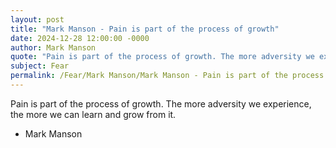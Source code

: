 ```yaml
---
layout: post
title: "Mark Manson - Pain is part of the process of growth"
date: 2024-12-28 12:00:00 -0000
author: Mark Manson
quote: "Pain is part of the process of growth. The more adversity we experience, the more we can learn and grow from it."
subject: Fear
permalink: /Fear/Mark Manson/Mark Manson - Pain is part of the process of growth
---
```


Pain is part of the process of growth. The more adversity we experience, the more we can learn and grow from it.

- Mark Manson
